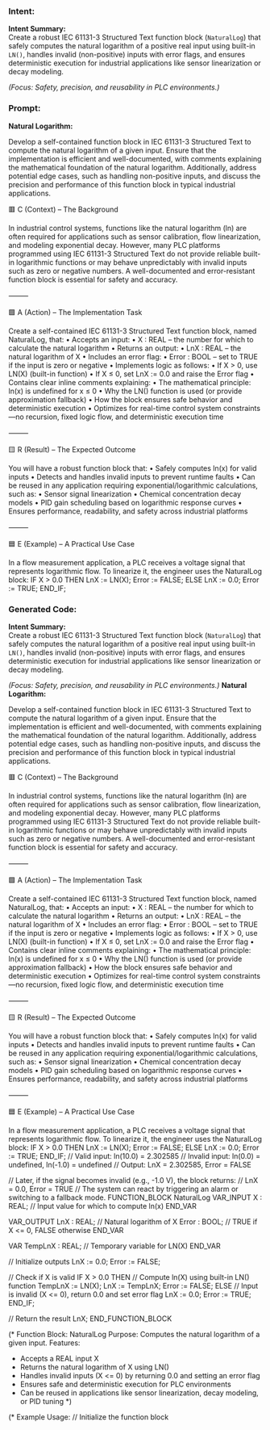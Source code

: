 ### Intent:
**Intent Summary:**  
Create a robust IEC 61131-3 Structured Text function block (`NaturalLog`) that safely computes the natural logarithm of a positive real input using built-in `LN()`, handles invalid (non-positive) inputs with error flags, and ensures deterministic execution for industrial applications like sensor linearization or decay modeling.  

*(Focus: Safety, precision, and reusability in PLC environments.)*

### Prompt:
**Natural Logarithm:**

Develop a self-contained function block in IEC 61131-3 Structured Text to compute the natural logarithm of a given input. Ensure that the implementation is efficient and well-documented, with comments explaining the mathematical foundation of the natural logarithm. Additionally, address potential edge cases, such as handling non-positive inputs, and discuss the precision and performance of this function block in typical industrial applications.

🟥 C (Context) – The Background

In industrial control systems, functions like the natural logarithm (ln) are often required for applications such as sensor calibration, flow linearization, and modeling exponential decay. However, many PLC platforms programmed using IEC 61131-3 Structured Text do not provide reliable built-in logarithmic functions or may behave unpredictably with invalid inputs such as zero or negative numbers. A well-documented and error-resistant function block is essential for safety and accuracy.

⸻

🟩 A (Action) – The Implementation Task

Create a self-contained IEC 61131-3 Structured Text function block, named NaturalLog, that:
	•	Accepts an input:
	•	X : REAL – the number for which to calculate the natural logarithm
	•	Returns an output:
	•	LnX : REAL – the natural logarithm of X
	•	Includes an error flag:
	•	Error : BOOL – set to TRUE if the input is zero or negative
	•	Implements logic as follows:
	•	If X > 0, use LN(X) (built-in function)
	•	If X ≤ 0, set LnX := 0.0 and raise the Error flag
	•	Contains clear inline comments explaining:
	•	The mathematical principle: ln(x) is undefined for x ≤ 0
	•	Why the LN() function is used (or provide approximation fallback)
	•	How the block ensures safe behavior and deterministic execution
	•	Optimizes for real-time control system constraints—no recursion, fixed logic flow, and deterministic execution time

⸻

🟨 R (Result) – The Expected Outcome

You will have a robust function block that:
	•	Safely computes ln(x) for valid inputs
	•	Detects and handles invalid inputs to prevent runtime faults
	•	Can be reused in any application requiring exponential/logarithmic calculations, such as:
	•	Sensor signal linearization
	•	Chemical concentration decay models
	•	PID gain scheduling based on logarithmic response curves
	•	Ensures performance, readability, and safety across industrial platforms

⸻

🟦 E (Example) – A Practical Use Case

In a flow measurement application, a PLC receives a voltage signal that represents logarithmic flow. To linearize it, the engineer uses the NaturalLog block:
IF X > 0.0 THEN
    LnX := LN(X);
    Error := FALSE;
ELSE
    LnX := 0.0;
    Error := TRUE;
END_IF;

### Generated Code:
**Intent Summary:**  
Create a robust IEC 61131-3 Structured Text function block (`NaturalLog`) that safely computes the natural logarithm of a positive real input using built-in `LN()`, handles invalid (non-positive) inputs with error flags, and ensures deterministic execution for industrial applications like sensor linearization or decay modeling.  

*(Focus: Safety, precision, and reusability in PLC environments.)*
**Natural Logarithm:**

Develop a self-contained function block in IEC 61131-3 Structured Text to compute the natural logarithm of a given input. Ensure that the implementation is efficient and well-documented, with comments explaining the mathematical foundation of the natural logarithm. Additionally, address potential edge cases, such as handling non-positive inputs, and discuss the precision and performance of this function block in typical industrial applications.

🟥 C (Context) – The Background

In industrial control systems, functions like the natural logarithm (ln) are often required for applications such as sensor calibration, flow linearization, and modeling exponential decay. However, many PLC platforms programmed using IEC 61131-3 Structured Text do not provide reliable built-in logarithmic functions or may behave unpredictably with invalid inputs such as zero or negative numbers. A well-documented and error-resistant function block is essential for safety and accuracy.

⸻

🟩 A (Action) – The Implementation Task

Create a self-contained IEC 61131-3 Structured Text function block, named NaturalLog, that:
	•	Accepts an input:
	•	X : REAL – the number for which to calculate the natural logarithm
	•	Returns an output:
	•	LnX : REAL – the natural logarithm of X
	•	Includes an error flag:
	•	Error : BOOL – set to TRUE if the input is zero or negative
	•	Implements logic as follows:
	•	If X > 0, use LN(X) (built-in function)
	•	If X ≤ 0, set LnX := 0.0 and raise the Error flag
	•	Contains clear inline comments explaining:
	•	The mathematical principle: ln(x) is undefined for x ≤ 0
	•	Why the LN() function is used (or provide approximation fallback)
	•	How the block ensures safe behavior and deterministic execution
	•	Optimizes for real-time control system constraints—no recursion, fixed logic flow, and deterministic execution time

⸻

🟨 R (Result) – The Expected Outcome

You will have a robust function block that:
	•	Safely computes ln(x) for valid inputs
	•	Detects and handles invalid inputs to prevent runtime faults
	•	Can be reused in any application requiring exponential/logarithmic calculations, such as:
	•	Sensor signal linearization
	•	Chemical concentration decay models
	•	PID gain scheduling based on logarithmic response curves
	•	Ensures performance, readability, and safety across industrial platforms

⸻

🟦 E (Example) – A Practical Use Case

In a flow measurement application, a PLC receives a voltage signal that represents logarithmic flow. To linearize it, the engineer uses the NaturalLog block:
IF X > 0.0 THEN
    LnX := LN(X);
    Error := FALSE;
ELSE
    LnX := 0.0;
    Error := TRUE;
END_IF;
// Valid input: ln(10.0) = 2.302585
// Invalid input: ln(0.0) = undefined, ln(-1.0) = undefined
// Output: LnX = 2.302585, Error = FALSE

// Later, if the signal becomes invalid (e.g., -1.0 V), the block returns:
// LnX = 0.0, Error = TRUE
// The system can react by triggering an alarm or switching to a fallback mode.
FUNCTION_BLOCK NaturalLog
VAR_INPUT
    X : REAL; // Input value for which to compute ln(x)
END_VAR

VAR_OUTPUT
    LnX : REAL; // Natural logarithm of X
    Error : BOOL; // TRUE if X <= 0, FALSE otherwise
END_VAR

VAR
    TempLnX : REAL; // Temporary variable for LN(X)
END_VAR

// Initialize outputs
LnX := 0.0;
Error := FALSE;

// Check if X is valid
IF X > 0.0 THEN
    // Compute ln(X) using built-in LN() function
    TempLnX := LN(X);
    LnX := TempLnX;
    Error := FALSE;
ELSE
    // Input is invalid (X <= 0), return 0.0 and set error flag
    LnX := 0.0;
    Error := TRUE;
END_IF;

// Return the result
LnX;
END_FUNCTION_BLOCK

(*
   Function Block: NaturalLog
   Purpose: Computes the natural logarithm of a given input.
   Features:
   - Accepts a REAL input X
   - Returns the natural logarithm of X using LN()
   - Handles invalid inputs (X <= 0) by returning 0.0 and setting an error flag
   - Ensures safe and deterministic execution for PLC environments
   - Can be reused in applications like sensor linearization, decay modeling, or PID tuning
*)

(*
   Example Usage:
   // Initialize the function block
